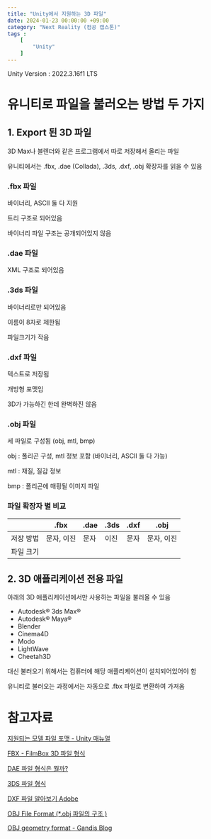 ```yaml
---
title: "Unity에서 지원하는 3D 파일"
date: 2024-01-23 00:00:00 +09:00
category: "Next Reality (컴공 캡스톤)"
tags :
    [
        "Unity"
    ]
---
```

Unity Version : 2022.3.16f1 LTS

# 유니티로 파일을 불러오는 방법 두 가지

## 1. Export 된 3D 파일

3D Max나 블렌더와 같은 프로그램에서 따로 저장해서 올리는 파일

유니티에서는 .fbx, .dae (Collada), .3ds, .dxf, .obj 확장자를 읽을 수 있음

### .fbx 파일

바이너리, ASCII 둘 다 지원

트리 구조로 되어있음

바이너리 파일 구조는 공개되어있지 않음

### .dae 파일

XML 구조로 되어있음

### .3ds 파일

바이너리로만 되어있음

이름이 8자로 제한됨

파일크기가 작음

### .dxf 파일

텍스트로 저장됨

개방형 포맷임

3D가 가능하긴 한데 완벽하진 않음

### .obj 파일

세 파일로 구성됨 (obj, mtl, bmp)

obj : 폴리곤 구성, mtl 정보 포함 (바이너리, ASCII 둘 다 가능)

mtl : 재질, 질감 정보

bmp : 폴리곤에 매핑될 이미지 파일

### 파일 확장자 별 비교

|           | .fbx       | .dae | .3ds | .dxf | .obj       |
| --------- | ---------- | ---- | ---- | ---- | ---------- |
| 저장 방법 | 문자, 이진 | 문자 | 이진 | 문자 | 문자, 이진 |
| 파일 크기 |            |      |      |      |            |

## 2. 3D 애플리케이션 전용 파일

아래의 3D 애플리케이션에서만 사용하는 파일을 불러올 수 있음

- Autodesk® 3ds Max®
- Autodesk® Maya®
- Blender
- Cinema4D
- Modo
- LightWave
- Cheetah3D

대신 불러오기 위해서는 컴퓨터에 해당 애플리케이션이 설치되어있어야 함

유니티로 불러오는 과정에서는 자동으로 .fbx 파일로 변환하여 가져옴

# 참고자료

[지원되는 모델 파일 포맷 - Unity 매뉴얼](https://docs.unity3d.com/kr/2018.4/Manual/3D-formats.html)

[FBX - FilmBox 3D 파일 형식](https://docs.fileformat.com/ko/3d/fbx/)

[DAE 파일 형식은 뭘까?](https://medium.com/@su_bak/dae-파일-형식은-뭘까-c5e2d93fd9b2)

[3DS 파일 형식](https://docs.fileformat.com/ko/3d/3ds/)

[DXF 파일 알아보기 Adobe](https://www.adobe.com/kr/creativecloud/file-types/image/vector/dxf-file.html)

[OBJ File Format (*.obj 파일의 구조 )](https://blog.naver.com/cjw531/222093095184)

[OBJ geometry format - Gandis Blog](https://gandis0713.github.io/2020/04/09/graphics-data-obj/)
